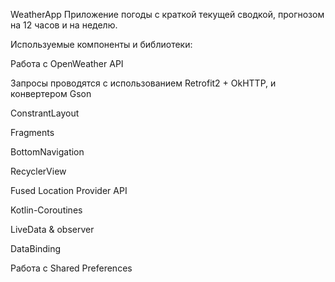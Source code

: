 WeatherApp
Приложение погоды с краткой текущей сводкой, прогнозом на 12 часов и на неделю.

Используемые компоненты и библиотеки:

Работа с OpenWeather API

Запросы проводятся с использованием Retrofit2 + OkHTTP, и конвертером Gson

ConstrantLayout

Fragments

BottomNavigation

RecyclerView

Fused Location Provider API

Kotlin-Coroutines

LiveData & observer

DataBinding

Работа с Shared Preferences

